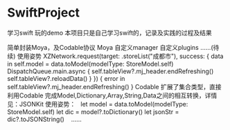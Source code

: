 # SwiftProject
学习swift 玩的demo
本项目只是自己学习swift的，记录及实践的过程及结果



简单封装Moya，及Codable协议
Moya
自定义manager
自定义plugins
......(待续)
使用姿势
        XZNetwork.request(target: .storeList("成都市"), success: { data in
            self.model = data.toModel(modelType: StoreModel.self)
                DispatchQueue.main.async {
                    self.tableView?.mj_header.endRefreshing()
                    self.tableView?.reloadData()
                }
        }) { error in
            self.tableView?.mj_header.endRefreshing()
        }
Codable
扩展了集合类型，直接利用Codable 完成Model,Dictionary,Array,String,Data之间的相互转换，详情见：JSONKit
使用姿势：
    let model = data.toModel(modelType: StoreModel.self)
    let dic = model?.toDictionary()
    let jsonStr = dic?.toJSONString()
    ......
